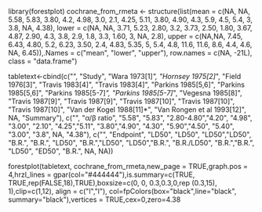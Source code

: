 library(forestplot)
cochrane_from_rmeta <- 
  structure(list(mean  = c(NA, NA, 5.58, 5.83, 3.80, 4.2, 4.98, 3.0, 2.1, 4.25, 5.11, 3.80, 4.90, 4.3, 5.9, 4.5, 5.4, 3, 3.8, NA, 4.38), lower = c(NA, NA, 3.71, 5.23, 2.80, 3.2, 3.73, 2.50, 1.80, 3.67, 4.87, 2.90, 4.3, 3.8, 2.9, 1.8, 3.3, 1.60, 3, NA, 2.8), upper = c(NA,NA, 7.45, 6.43, 4.80, 5.2, 6.23, 3.50, 2.4, 4.83, 5.35, 5, 5.4, 4.8, 11.6, 11.6, 8.6, 4.4, 4.6, NA, 6.45)),.Names = c("mean", "lower", "upper"), row.names = c(NA, -21L), class = "data.frame")

tabletext<-cbind(c("", "Study", "Wara 1973[1]*", "Hornsey 1975[2]*", "Field 1976[3]", "Travis 1983[4]", "Travis 1983[4]", "Parkins 1985[5,6]", "Parkins 1985[5,6]", "Parkins 1985[5-7]*", "Parkins 1985[5-7]*", "Vegesna 1985[8]", "Travis 1987[9]", "Travis 1987[9]", "Travis 1987[10]", "Travis 1987[10]", "Travis 1987[10]", "Van der Kogel 1988[11]*", "Van Rongen et al 1993[12]", NA, "Summary"),
                 c("", "α/β ratio", "5.58", "5.83", "2.80-4.80","4.20", "4.98", "3.00", "2.10", "4.25","5.11", "3.80","4.90", "4.30", "5.90","4.50", "5.40", "3.00", "3.8", NA, "4.38"),  c("", "Endpoint", "LD50", "LD50", "LD50","LD50", "B.R.", "B.R.", "LD50", "B.R.","LD50", "LD50","B.R.", "B.R./LD50", "B.R.","B.R.", "LD50", "ED50", "B.R.", NA, NA))

forestplot(tabletext, cochrane_from_rmeta,new_page = TRUE,graph.pos = 4,hrzl_lines = gpar(col="#444444"),is.summary=c(TRUE, TRUE,rep(FALSE,18),TRUE),boxsize=c(0, 0, 0.3,0.3,0,rep (0.3,15), 1),clip=c(1,12), align = c("l","l"), col=fpColors(box="black",line="black", summary="black"),vertices = TRUE,cex=0,zero=4.38
